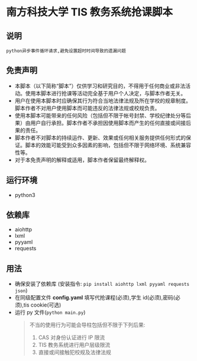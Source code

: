 # 南方科技大学 TIS 教务系统抢课脚本

## 说明

    python异步事件循环请求,避免设置超时时间导致的遗漏问题

## 免责声明

- 本脚本（以下简称“脚本”）仅供学习和研究目的，不得用于任何商业或非法活动。使用本脚本进行抢课等活动完全基于用户个人决定，与脚本作者无关。
- 用户在使用本脚本时应确保其行为符合当地法律法规及所在学校的规章制度。脚本作者不对用户使用脚本而可能违反的法律法规或校规负责。
- 使用本脚本可能带来的任何风险（包括但不限于帐号封禁、学校纪律处分等后果）由用户自行承担。脚本作者不承担因使用脚本而产生的任何直接或间接后果的责任。
- 脚本作者不对脚本的持续运作、更新、效果或任何相关服务提供任何形式的保证。脚本的效能可能受到众多因素的影响，包括但不限于网络环境、系统兼容性等。
- 对于本免责声明的解释或适用，脚本作者保留最终解释权。

## 运行环境

- python3

## 依赖库

- aiohttp
- lxml
- pyyaml
- requests

## 用法

- 确保安装了依赖库 (安装指令: `pip install aiohttp lxml pyyaml requests json`)
- 在同级配置文件 **config.yaml** 填写代抢课程(必须),学生 id(必须),密码(必须),tis cookie(可选)
- 运行 py 文件(`python main.py`)
  > 不当的使用行为可能会导柱包括但不限于下列后果:
  >
  > 1. CAS 对身份认证进行 IP 限流
  > 2. TIS 教务系统进行用户层级限流
  > 3. 直接或间接触犯校规及法律法规
